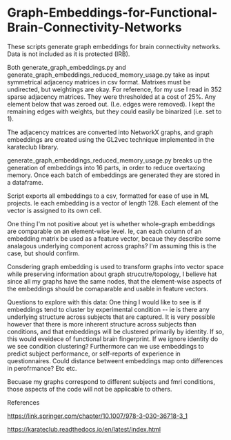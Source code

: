 # Graph-Embeddings-for-Functional-Brain-Connectivity-Networks
These scripts generate graph embeddings for brain connectivity networks.
Data is not included as it is protected (IRB).

Both generate_graph_embeddings.py and  generate_graph_embeddings_reduced_memory_usage.py take as input symmetrical adjacency matrices in csv format. Matrixes must be undirected, but weightings are okay. For reference, for my use I read in 352 sparse adjacency matrices. They were thresholded at a cost of 25%. Any element below that was zeroed out. (I.e. edges were removed). I kept the remaining edges with weights, but they could easily be binarized (i.e. set to 1).

The adjacency matrices are converted into NetworkX graphs, and graph embeddings are created using the GL2vec technique implemented in the karateclub library.

generate_graph_embeddings_reduced_memory_usage.py breaks up the generation of embeddings into 16 parts, in order to reduce overtaxing memory. Once each batch of embeddings are generated they are stored in a dataframe.

Script exports all embeddings to a csv, formatted for ease of use in ML projects. Ie each embedding is a vector of length 128. Each element of the vector is assigned to its own cell.

One thing I'm not positive about yet is whether whole-graph embeddings are comparable on an element-wise level. Ie, can each column of an embedding matrix be used as a feature vector, becaue they describe some analagous underlying component across graphs? I'm assuming this is the case, but should confirm.

Consdering graph embedding is used to transform  graphs into vector space while preserving information about graph strucutre/topology, I believe hat since all my graphs have the same nodes, that the element-wise aspects of the embeddings should be comaparable and usable in feature vectors. 

Questions to explore with this data:
One thing I would like to see is if embeddings tend to cluster by experimental condition -- ie is there any underlying structure across subjects that are captured. It is very possible however that there is more inherent structure across subjects than conditions, and that embeddings will be clustered primarily by identity. If so, this would eveidece of functional brain fingerprint. If we ignore identity do we see condition clustering? Furthermore can we use embeddings to predict subject performance, or self-reports of experience in questionnaires. Could distance betweent embeddings map onto differences in perofrmance? Etc etc. 

Becuase my graphs correspond to different subjects and fmri conditions, those aspects of the code will not be applicable to others. 

References

https://link.springer.com/chapter/10.1007/978-3-030-36718-3_1

https://karateclub.readthedocs.io/en/latest/index.html
